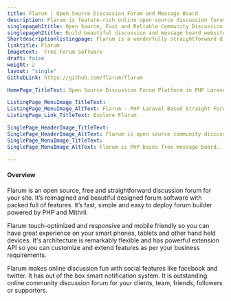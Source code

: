 ```yaml
---
title: Flarum | Open Source Discussion Forum and Message Board
description: Flarum is feature-rich online open source discussion forum and message board builder that makes online discussion simpler and fun.
singlepageh1title: Open Source, Fast and Reliable Community Discussion Forum
singlepageh2title: Build beautiful discussion and message board websites with pack full social features.
Shortdescriptionlistingpage: Flarum is a wonderfully straightforward discussion platform for your site. It's fast and easy to use, with all the features you have to run a successful community.
linktitle: Flarum
Imagetext:  Free Forum Software
draft: false
weight: 2
layout: "single"
GithubLink: https://github.com/flarum/flarum

HomePage_TitleText: Open Source Discussion Forum Platform in PHP Laravel

ListingPage_MenuImage_TitleText: 
ListingPage_MenuImage_AltText: Flarum - PHP Laravel Based Straight Forward Discussion Platform
ListingPage_Link_TitleText: Explore Flarum

SinglePage_HeaderImage_TitleText: 
SinglePage_HeaderImage_AltText: Flarum is open source community discussion forum
SinglePage_MenuImage_TitleText: 
SinglePage_MenuImage_AltText: Flarum is PHP bases free message board.

---
```


#### Overview

Flarum is an open source, free and straightforward discussion forum for your site. It’s reimagined and beautiful designed forum software with packed full of features. It’s fast, simple and easy to deploy forum builder powered by PHP and Mithril.

Flarum touch-optimized and responsive and mobile friendly so you can have great experience on your smart phones, tablets and other hand held devices. It's architecture is remarkably flexible and has powerful extension API so you can customize and extend features as per your business requirements.

Flarum makes online discussion fun with social features like facebook and twitter. It has out of the box smart notification system. It is outstanding online community discussion forum for your clients, team, friends, followers or supporters.